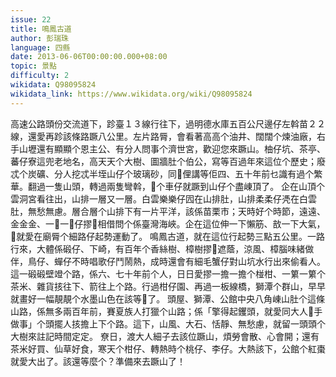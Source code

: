 ```yaml
---
issue: 22
title: 鳴鳳古道
author: 彭瑞珠
language: 四縣
date: 2013-06-06T00:00:00.000+08:00
topic: 景點
difficulty: 2
wikidata: Q98095824
wikidata_link: https://www.wikidata.org/wiki/Q98095824
---
```

高速公路頭份交流道下，跈臺１３線行往下，過明德水庫五百公尺邊仔左斡苗２２線，還愛再跈該條路蹶八公里。左片路脣，會看著高高个油井、闊闊个煉油廠，右手山壢還有顯顯个恩主公、有分人問事个濟世宮，歡迎您來蹶山。柚仔坑、茶亭、蕃仔寮這兜老地名，高天天个大樹、圖牆肚个伯公，寫等百過年來這位个歷史；廢忒个炭礦、分人挖忒半垤山仔个玻璃砂，同𫣆俚講等佢四、五十年前乜識有過个繁華。翻過一隻山頭，轉過兩隻彎斡，𫣆个車仔就蹶到山仔个盡崠頂了。
企在山頂个雲洞宮看往出，山排一層又一層。白雲樂樂仔囥在山排肚，山排柔柔仔凴在白雲肚，無愁無慮。層合層个山排下有一片平洋，該係苗栗市；天時好个時節，遠遠、金金金、一𥍉一𥍉仔摎𫣆相借問个係臺灣海峽。企在這位伸一下懶筋、敨一下大氣，𫣆就愛在廟脣个細路仔起勢運動了。
鳴鳳古道，就在這位行起勢三點五公里。一路行來，大體係碫仔、下崎，有百年个香絲樹、樟樹摎𫣆遮蔭，涼風、樟腦味緒做伴，鳥仔、蟬仔不時唱歌仔鬥鬧熱，成時還會有細毛蟹仔對山坑水行出來偷看人。這一碫碫壁竳个路，係六、七十年前个人，日日愛摎一擔一擔个椪柑、一䉂一䉂个茶米、雜貨㧡往下、箭往上个路。行過柑仔園、再過一板線橋，獅潭个群山，早早就畫好一幅靚靚个水墨山色在該等𫣆了。
頭屋、獅潭、公館中央八角崠山肚个這條山路，係無多兩百年前，賽夏族人打獵个山路；係「擎得起钁頭，就愛同大人𢯭手做事」个頭擺人㧡擔上下个路。這下，山風、大石、恬靜、無愁慮，就留一頭頭个大樹來註記時間定定。
尞日，渡大人細子去該位蹶山，煩勞會散、心會開；還有茶米好買、仙草好食，寒天个柑仔、轉熱時个桃仔、李仔。大熱該下，公館个紅棗就愛大出了。該還等麼个？準備來去蹶山了！